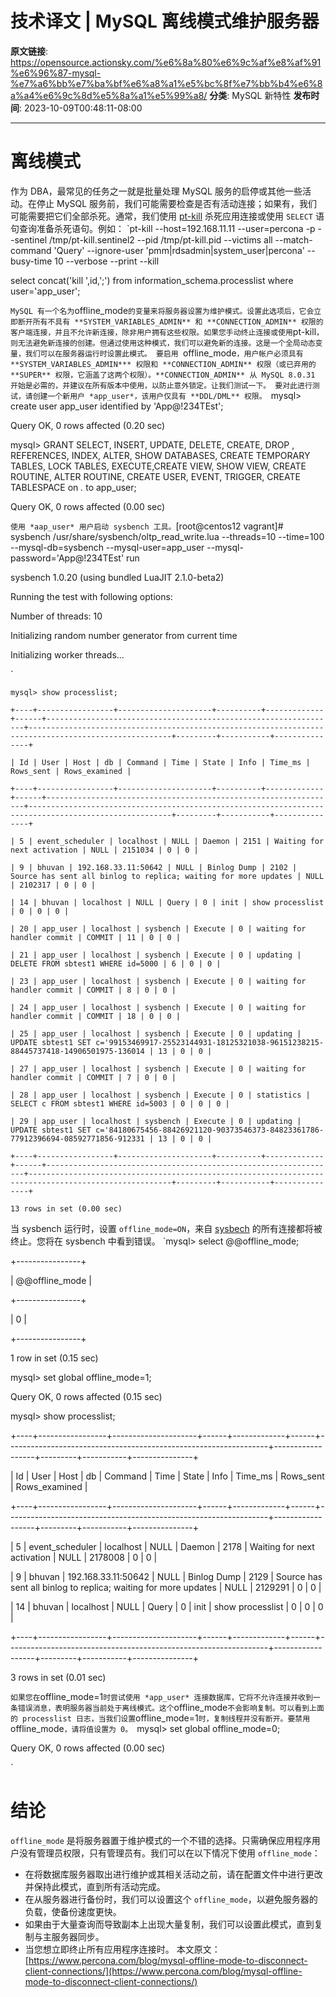 # 技术译文 | MySQL 离线模式维护服务器

**原文链接**: https://opensource.actionsky.com/%e6%8a%80%e6%9c%af%e8%af%91%e6%96%87-mysql-%e7%a6%bb%e7%ba%bf%e6%a8%a1%e5%bc%8f%e7%bb%b4%e6%8a%a4%e6%9c%8d%e5%8a%a1%e5%99%a8/
**分类**: MySQL 新特性
**发布时间**: 2023-10-09T00:48:11-08:00

---

# 离线模式
作为 DBA，最常见的任务之一就是批量处理 MySQL 服务的启停或其他一些活动。在停止 MySQL 服务前，我们可能需要检查是否有活动连接；如果有，我们可能需要把它们全部杀死。通常，我们使用 [pt-kill](https://docs.percona.com/percona-toolkit/pt-kill.html?_gl=1*11ns0v*_gcl_au*NTg1NzA0MDMyLjE2OTAxMDY1MzY.*_ga*MTM2Mjk4NTIwNC4xNjkwMTA2NTM2*_ga_DXWV0B7PSN*MTY5NjY0Mzc3Ny4yNS4xLjE2OTY2NDQ3MTEuNjAuMC4w) 杀死应用连接或使用 `SELECT` 语句查询准备杀死语句。例如：
`pt-kill --host=192.168.11.11 --user=percona -p --sentinel /tmp/pt-kill.sentinel2 --pid /tmp/pt-kill.pid --victims all --match-command 'Query' --ignore-user 'pmm|rdsadmin|system_user|percona' --busy-time 10 --verbose --print --kill
select concat('kill ',id,';') from information_schema.processlist where user='app_user';
`
MySQL 有一个名为 `offline_mode` 的变量来将服务器设置为维护模式。设置此选项后，它会立即断开所有不具有 **SYSTEM_VARIABLES_ADMIN** 和 **CONNECTION_ADMIN** 权限的客户端连接，并且不允许新连接，除非用户拥有这些权限。如果您手动终止连接或使用 `pt-kill`，则无法避免新连接的创建。但通过使用这种模式，我们可以避免新的连接。这是一个全局动态变量，我们可以在服务器运行时设置此模式。
要启用 `offline_mode`，用户帐户必须具有 **SYSTEM_VARIABLES_ADMIN*** 权限和 **CONNECTION_ADMIN** 权限（或已弃用的 **SUPER** 权限，它涵盖了这两个权限）。**CONNECTION_ADMIN** 从 MySQL 8.0.31 开始是必需的，并建议在所有版本中使用，以防止意外锁定。让我们测试一下。
要对此进行测试，请创建一个新用户 *app_user*，该用户仅具有 **DDL/DML** 权限。
`mysql> create user app_user identified by 'App@!234TEst';
Query OK, 0 rows affected (0.20 sec)
mysql> GRANT SELECT, INSERT, UPDATE, DELETE, CREATE, DROP , REFERENCES, INDEX, ALTER, SHOW DATABASES, CREATE TEMPORARY TABLES, LOCK TABLES, EXECUTE,CREATE VIEW, SHOW VIEW, CREATE ROUTINE, ALTER ROUTINE, CREATE USER, EVENT, TRIGGER, CREATE TABLESPACE on *.* to app_user;
Query OK, 0 rows affected (0.00 sec)
`
使用 *aap_user* 用户启动 sysbench 工具。
`[root@centos12 vagrant]# sysbench /usr/share/sysbench/oltp_read_write.lua --threads=10 --time=100  --mysql-db=sysbench --mysql-user=app_user --mysql-password='App@!234TEst' run
sysbench 1.0.20 (using bundled LuaJIT 2.1.0-beta2)
Running the test with following options:
Number of threads: 10
Initializing random number generator from current time
Initializing worker threads...
`
```
mysql> show processlist;
+----+-----------------+---------------------+----------+-------------+------+-----------------------------------------------------------------+------------------------------------------------------------------------------------------------------+---------+-----------+---------------+
| Id | User | Host | db | Command | Time | State | Info | Time_ms | Rows_sent | Rows_examined |
+----+-----------------+---------------------+----------+-------------+------+-----------------------------------------------------------------+------------------------------------------------------------------------------------------------------+---------+-----------+---------------+
| 5 | event_scheduler | localhost | NULL | Daemon | 2151 | Waiting for next activation | NULL | 2151034 | 0 | 0 |
| 9 | bhuvan | 192.168.33.11:50642 | NULL | Binlog Dump | 2102 | Source has sent all binlog to replica; waiting for more updates | NULL | 2102317 | 0 | 0 |
| 14 | bhuvan | localhost | NULL | Query | 0 | init | show processlist | 0 | 0 | 0 |
| 20 | app_user | localhost | sysbench | Execute | 0 | waiting for handler commit | COMMIT | 11 | 0 | 0 |
| 21 | app_user | localhost | sysbench | Execute | 0 | updating | DELETE FROM sbtest1 WHERE id=5000 | 6 | 0 | 0 |
| 23 | app_user | localhost | sysbench | Execute | 0 | waiting for handler commit | COMMIT | 8 | 0 | 0 |
| 24 | app_user | localhost | sysbench | Execute | 0 | waiting for handler commit | COMMIT | 18 | 0 | 0 |
| 25 | app_user | localhost | sysbench | Execute | 0 | updating | UPDATE sbtest1 SET c='99153469917-25523144931-18125321038-96151238215-88445737418-14906501975-136014 | 13 | 0 | 0 |
| 27 | app_user | localhost | sysbench | Execute | 0 | waiting for handler commit | COMMIT | 7 | 0 | 0 |
| 28 | app_user | localhost | sysbench | Execute | 0 | statistics | SELECT c FROM sbtest1 WHERE id=5003 | 0 | 0 | 0 |
| 29 | app_user | localhost | sysbench | Execute | 0 | updating | UPDATE sbtest1 SET c='84180675456-88426921120-90373546373-84823361786-77912396694-08592771856-912331 | 13 | 0 | 0 |
+----+-----------------+---------------------+----------+-------------+------+-----------------------------------------------------------------+------------------------------------------------------------------------------------------------------+---------+-----------+---------------+
13 rows in set (0.00 sec)
```
当 sysbench 运行时，设置 `offline_mode=ON`，来自 [sysbech](https://www.howtoforge.com/how-to-benchmark-your-system-cpu-file-io-mysql-with-sysbench#:~:text=1%20Installing%20sysbench,-On%20Debian%2FUbuntu&text=On%20CentOS%20and%20Fedora%2C%20it%20can%20be%20installed%20from%20EPEL%20repository.&text=to%20learn%20more%20about%20its,IO%20performance%2C%20and%20MySQL%20performance.) 的所有连接都将被终止。您将在 sysbench 中看到错误。
`mysql> select @@offline_mode;
+----------------+
| @@offline_mode |
+----------------+
| 0 |
+----------------+
1 row in set (0.15 sec)
mysql> set global offline_mode=1;
Query OK, 0 rows affected (0.15 sec)
mysql> show processlist;
+----+-----------------+---------------------+------+-------------+------+-----------------------------------------------------------------+------------------+---------+-----------+---------------+
| Id | User | Host | db | Command | Time | State | Info | Time_ms | Rows_sent | Rows_examined |
+----+-----------------+---------------------+------+-------------+------+-----------------------------------------------------------------+------------------+---------+-----------+---------------+
| 5 | event_scheduler | localhost | NULL | Daemon | 2178 | Waiting for next activation | NULL | 2178008 | 0 | 0 |
| 9 | bhuvan | 192.168.33.11:50642 | NULL | Binlog Dump | 2129 | Source has sent all binlog to replica; waiting for more updates | NULL | 2129291 | 0 | 0 |
| 14 | bhuvan | localhost | NULL | Query | 0 | init | show processlist | 0 | 0 | 0 |
+----+-----------------+---------------------+------+-------------+------+-----------------------------------------------------------------+------------------+---------+-----------+---------------+
3 rows in set (0.01 sec)
`
如果您在 `offline_mode=1` 时尝试使用 *app_user* 连接数据库，它将不允许连接并收到一条错误消息，表明服务器当前处于离线模式。这个 `offline_mode` 不会影响复制。可以看到上面的 processlist 日志，当我们设置 `offline_mode=1` 时，复制线程并没有断开。要禁用 `offline_mode`，请将值设置为 0。
`mysql> set global offline_mode=0;
Query OK, 0 rows affected (0.00 sec)
`
# 结论
`offline_mode` 是将服务器置于维护模式的一个不错的选择。只需确保应用程序用户没有管理员权限，只有管理员有。我们可以在以下情况下使用 `offline_mode`：
- 在将数据库服务器取出进行维护或其相关活动之前，请在配置文件中进行更改并保持此模式，直到所有活动完成。
- 在从服务器进行备份时，我们可以设置这个 `offline_mode`，以避免服务器的负载，使备份速度更快。
- 如果由于大量查询而导致副本上出现大量复制，我们可以设置此模式，直到复制与主服务器同步。
- 当您想立即终止所有应用程序连接时。
本文原文：[https://www.percona.com/blog/mysql-offline-mode-to-disconnect-client-connections/](https://www.percona.com/blog/mysql-offline-mode-to-disconnect-client-connections/)
